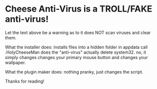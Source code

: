 # Cheese Anti-Virus is a TROLL/FAKE anti-virus!

Let the text above be a warning as to it does NOT scan viruses and clear them.

What the installer does: installs files into a hidden folder in appdata call .HolyCheeseMan
does the "anti-virus" actually delete system32. no, it simply changes changes your primary mouse button and changes your wallpaper.

What the plugin maker does: nothing pranky, just changes the script.

Thanks for reading!
